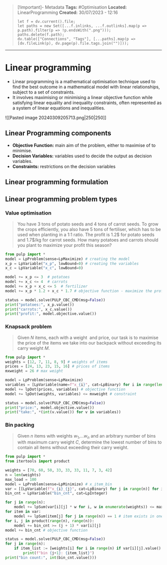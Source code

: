 > [!important]- Metadata
> **Tags:** #Optimisation
> **Located:** LinearProgramming
> **Created:** 30/07/2023 - 12:16
> ```dataviewjs
> let f = dv.current().file;
> let paths = new Set([...f.inlinks, ...f.outlinks].map(p => p.path).filter(p => !p.endsWith(".png")));
> paths.delete(f.path);
> dv.table(["Connections", "Tags"], [...paths].map(p => [dv.fileLink(p), dv.page(p).file.tags.join("")]));
> ```

___
# Linear programming
- Linear programming is a mathematical optimisation technique used to find the best outcome in a mathematical model with linear relationships, subject to a set of constraints.
- It involves maximising or minimising a linear objective function while satisfying linear equality and inequality constraints, often represented as a system of linear equations and inequalities.


![[Pasted image 20240309205713.png|250|250]]
## Linear Programming components
- **Objective Function:** main aim of the problem, either to maximise of to minimise.
- **Decision Variables:** variables used to decide the output as decision variables. 
- **Constraints:** restrictions on the decision variables 


## Linear programming formulation 

## Linear programming problem types 
### Value optimisation 

> You have 3 tons of potato seeds and 4 tons of carrot seeds. To grow the crops efficiently, you also have 5 tons of fertiliser, which has to be used when planting in a 1:1 ratio. The profit is 1.2\$ for potato seeds and 1.7\$/kg for carrot seeds. How many potatoes and carrots should you plant to maximize your profit this season?

```python
from pulp import *
model = LpProblem(sense=LpMaximize) # creating the model
x_p = LpVariable("x_p", lowBound=0) # creating the variables
x_c = LpVariable("x_c", lowBound=0)

model += x_p <= 3  # potatoes
model += x_c <= 4  # carrots
model += x_p + x_c <= 5  # fertilizer
model += x_p * 1.2 + x_c * 1.7 # objective function - maximize the profit

status = model.solve(PULP_CBC_CMD(msg=False))
print("potatoes:", x_p.value())
print("carrots:", x_c.value())
print("profit:", model.objective.value())
```

### Knapsack problem

>Given $N$ items, each with a weight ​ and price​, our task is to maximise the price of the items we take into our backpack without exceeding its carry weight $M$.

```python
from pulp import *
weights = [12, 7, 11, 8, 9] # weights of items
prices = [24, 13, 23, 15, 16] # prices of items
mxweight = 26 # max weight

model = LpProblem(sense=LpMaximize)
variables = [LpVariable(name=f"x_{i}", cat=LpBinary) for i in range(len(weights))]
model += lpDot(prices, variables) # objective function
model += lpDot(weights, variables) <= mxweight # constraint

status = model.solve(PULP_CBC_CMD(msg=False)) 
print("price:", model.objective.value())
print("take:", *(int(v.value()) for v in variables))
```

### Bin packing

> Given $n$ items with weights $w_{1}$,…$w_{n}$​ and an arbitrary number of bins with maximum carry weight $C$, determine the lowest number of bins to contain all  items without exceeding their carry weight.

```python
from pulp import *
from itertools import product

weights = [70, 60, 50, 33, 33, 33, 11, 7, 3, 42]
n = len(weights)
max_load = 100
model = LpProblem(sense=LpMinimize) # x_item_bin
var = [[LpVariable(f"x_{i}_{j}", cat=LpBinary) for j in range(n)] for i in range(n)]
bin_cnt = LpVariable("bin_cnt", cat=LpInteger)

for j in range(n):
    model += lpSum(var[i][j] * w for i, w in enumerate(weights)) <= max_load 
for item in var:
    model += lpSum(item[j] for j in range(n)) == 1 # item exists in one bin
for i, j in product(range(n), range(n)):
    model += bin_cnt >= (j + 1) * var[i][j]
model += bin_cnt # objective function

status = model.solve(PULP_CBC_CMD(msg=False))
for j in range(n):
    if item_list := [weights[i] for i in range(n) if var[i][j].value() != 0]:
        print(f"bin {j+1}: {item_list}")
print("bin count:", int(bin_cnt.value()))
```

